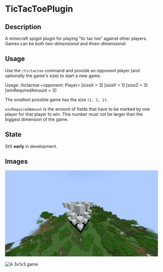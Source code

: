 # TicTacToePlugin


## Description
A minecraft spigot plugin for playing "tic tac toe" against other players.
Games can be both *two-dimensional* and *three-dimensional*.

## Usage
Use the `/tictactoe` command and provide an opponent player (and *optionally* the game's size) to start a new game.

Usage: /tictactoe <opponent: Player> \[sizeX = 3\] \[sizeY = 1\] \[sizeZ = 3\] \[winRequiredAmount = 3\]


The smallest possible game has the size `(2, 1, 2)`.

`winRequiredAmount` is the amount of fields that have to be marked by one player for that player to win. This number must not be larger than the biggest dimension of the game.

## State

Still **early** in development.


## Images

![A 3x3x3 game](img/img1.png)

![A 3x1x3 game](img/img2.png)
